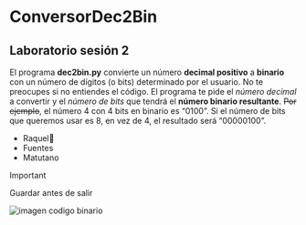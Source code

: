 # ConversorDec2Bin
## Laboratorio sesión 2
El programa **dec2bin.py** convierte un número **decimal positivo** a **binario** con un número de
dígitos (o bits) determinado por el usuario. No te preocupes si no entiendes el código. El
programa te pide el *número decimal* a convertir y el *número de bits* que tendrá el **número
binario resultante**. ~~Por ejemplo~~, el número 4 con 4 bits en binario es “0100”. Si el número de
bits que queremos usar es 8, en vez de 4, el resultado será “00000100”.
* Raquel:smiling_face_with_three_hearts:
* Fuentes
* Matutano

> [!IMPORTANT]
> Guardar antes de salir

![imagen codigo binario](https://extraconfidencial.com/wp-content/uploads/2021/02/codigo_binario.jpg)

